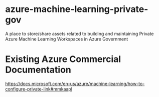 # azure-machine-learning-private-gov
A place to store/share assets related to building and maintaining Private Azure Machine Learning Workspaces in Azure Government

# Existing Azure Commercial Documentation
https://docs.microsoft.com/en-us/azure/machine-learning/how-to-configure-private-link#mmkaapl
